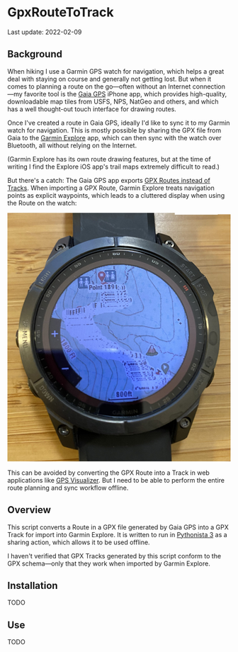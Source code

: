 # GpxRouteToTrack

Last update: 2022-02-09

## Background

When hiking I use a Garmin GPS watch for navigation, which helps a great deal with staying on course and generally not getting lost. But when it comes to planning a route on the go—often without an Internet connection—my favorite tool is the [Gaia GPS](https://www.gaiagps.com/) iPhone app, which provides high-quality, downloadable map tiles from USFS, NPS, NatGeo and others, and which has a well thought-out touch interface for drawing routes.

Once I've created a route in Gaia GPS, ideally I'd like to sync it to my Garmin watch for navigation. This is mostly possible by sharing the GPX file from Gaia to the [Garmin Explore](https://explore.garmin.com/) app, which can then sync with the watch over Bluetooth, all without relying on the Internet.

(Garmin Explore has its own route drawing features, but at the time of writing I find the Explore iOS app's trail maps extremely difficult to read.)

But there's a catch: The Gaia GPS app exports [GPX Routes instead of Tracks](https://stackoverflow.com/questions/9992705/what-is-the-difference-between-track-and-route-in-a-gpx-file). When importing a GPX Route, Garmin Explore treats navigation points as explicit waypoints, which leads to a cluttered display when using the Route on the watch:

![Photo of waypoint labels on the watch](img/watch-waypoints.jpg)

This can be avoided by converting the GPX Route into a Track in web applications like [GPS Visualizer](https://www.gpsvisualizer.com/). But I need to be able to perform the entire route planning and sync workflow offline.

## Overview

This script converts a Route in a GPX file generated by Gaia GPS into a GPX Track for import into Garmin Explore. It is written to run in [Pythonista 3](https://www.omz-software.com/pythonista/) as a sharing action, which allows it to be used offline.

I haven't verified that GPX Tracks generated by this script conform to the GPX schema—only that they work when imported by Garmin Explore.

## Installation

TODO

## Use

TODO
